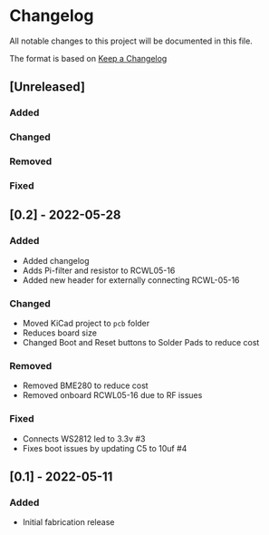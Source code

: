 # Changelog

All notable changes to this project will be documented in this file.

The format is based on [Keep a Changelog](https://keepachangelog.com/en/1.0.0/)

<!-- markdownlint-disable no-duplicate-header -->

## [Unreleased]

### Added

### Changed

### Removed

### Fixed

## [0.2] - 2022-05-28

### Added

- Added changelog
- Adds Pi-filter and resistor to RCWL05-16
- Added new header for externally connecting RCWL-05-16

### Changed

- Moved KiCad project to `pcb` folder
- Reduces board size
- Changed Boot and Reset buttons to Solder Pads to reduce cost

### Removed

- Removed BME280 to reduce cost
- Removed onboard RCWL05-16 due to RF issues

### Fixed

- Connects WS2812 led to 3.3v #3
- Fixes boot issues by updating C5 to 10uf #4

## [0.1] - 2022-05-11

### Added

- Initial fabrication release
